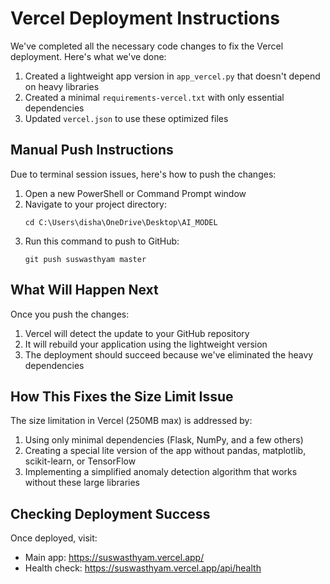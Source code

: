 # Vercel Deployment Instructions

We've completed all the necessary code changes to fix the Vercel deployment. Here's what we've done:

1. Created a lightweight app version in `app_vercel.py` that doesn't depend on heavy libraries
2. Created a minimal `requirements-vercel.txt` with only essential dependencies
3. Updated `vercel.json` to use these optimized files

## Manual Push Instructions

Due to terminal session issues, here's how to push the changes:

1. Open a new PowerShell or Command Prompt window
2. Navigate to your project directory:
   ```
   cd C:\Users\disha\OneDrive\Desktop\AI_MODEL
   ```
3. Run this command to push to GitHub:
   ```
   git push suswasthyam master
   ```

## What Will Happen Next

Once you push the changes:

1. Vercel will detect the update to your GitHub repository
2. It will rebuild your application using the lightweight version
3. The deployment should succeed because we've eliminated the heavy dependencies

## How This Fixes the Size Limit Issue

The size limitation in Vercel (250MB max) is addressed by:

1. Using only minimal dependencies (Flask, NumPy, and a few others)
2. Creating a special lite version of the app without pandas, matplotlib, scikit-learn, or TensorFlow
3. Implementing a simplified anomaly detection algorithm that works without these large libraries

## Checking Deployment Success

Once deployed, visit:

- Main app: https://suswasthyam.vercel.app/
- Health check: https://suswasthyam.vercel.app/api/health
